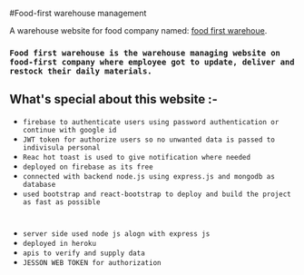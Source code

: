 #Food-first warehouse management

A warehouse website for food company named: [food first warehoue](https://warehouse-734e0.web.app/).


### `Food first warehouse is the warehouse managing website on food-first company where employee got to update, deliver and restock their daily materials.`

## What's special about this website :-

* `firebase to authenticate users using password authentication or continue with google id`
* `JWT token for authorize users so no unwanted data is passed to indivisula personal`
* `Reac hot toast is used to give notification where needed `
* `deployed on firebase as its free `
* `connected with backend node.js using express.js and mongodb as database `
* `used bootstrap and react-bootstrap to deploy and build the project as fast as possible`

# 
* `server side used node js alogn with express js  `
* `deployed in heroku `
* `apis to verify and supply data `
* `JESSON WEB TOKEN for authorization `

#


